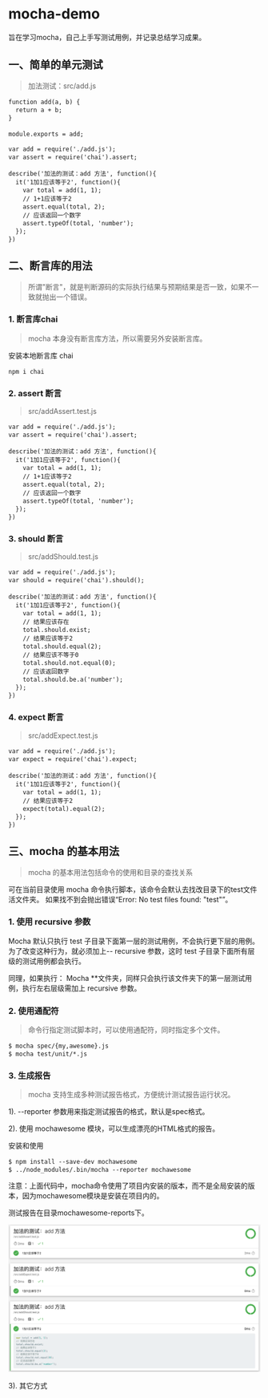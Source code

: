 # mocha-demo
旨在学习mocha，自己上手写测试用例，并记录总结学习成果。


## 一、简单的单元测试
>加法测试：src/add.js
```
function add(a, b) {
  return a + b;
}

module.exports = add;
```
```
var add = require('./add.js');
var assert = require('chai').assert;

describe('加法的测试：add 方法', function(){
  it('1加1应该等于2', function(){
    var total = add(1, 1);
    // 1+1应该等于2
    assert.equal(total, 2);
    // 应该返回一个数字
    assert.typeOf(total, 'number');
  });
})
```

## 二、断言库的用法
>所谓"断言"，就是判断源码的实际执行结果与预期结果是否一致，如果不一致就抛出一个错误。


### 1. 断言库chai
>mocha 本身没有断言库方法，所以需要另外安装断言库。

安装本地断言库 chai

```
npm i chai
```

### 2. assert 断言
>src/addAssert.test.js

```
var add = require('./add.js');
var assert = require('chai').assert;

describe('加法的测试：add 方法', function(){
  it('1加1应该等于2', function(){
    var total = add(1, 1);
    // 1+1应该等于2
    assert.equal(total, 2);
    // 应该返回一个数字
    assert.typeOf(total, 'number');
  });
})
```


### 3. should 断言
>src/addShould.test.js

```
var add = require('./add.js');
var should = require('chai').should();

describe('加法的测试：add 方法', function(){
  it('1加1应该等于2', function(){
    var total = add(1, 1);
    // 结果应该存在
    total.should.exist;
    // 结果应该等于2
    total.should.equal(2);
    // 结果应该不等于0
    total.should.not.equal(0);
    // 应该返回数字
    total.should.be.a('number');
  });
})
```



### 4. expect 断言
>src/addExpect.test.js

```
var add = require('./add.js');
var expect = require('chai').expect;

describe('加法的测试：add 方法', function(){
  it('1加1应该等于2', function(){
    var total = add(1, 1);
    // 结果应该等于2
    expect(total).equal(2);
  });
})
```


## 三、mocha 的基本用法
>mocha 的基本用法包括命令的使用和目录的查找关系

可在当前目录使用 mocha 命令执行脚本，该命令会默认去找改目录下的test文件活文件夹。
如果找不到会抛出错误“Error: No test files found: "test"”。

### 1. 使用 recursive 参数
Mocha 默认只执行 test 子目录下面第一层的测试用例，不会执行更下层的用例。
为了改变这种行为，就必须加上-- recursive 参数，这时 test 子目录下面所有层级的测试用例都会执行。

同理，如果执行： Mocha **文件夹，同样只会执行该文件夹下的第一层测试用例，执行左右层级需加上 recursive 参数。

### 2. 使用通配符
>命令行指定测试脚本时，可以使用通配符，同时指定多个文件。

```
$ mocha spec/{my,awesome}.js
$ mocha test/unit/*.js
```

###  3. 生成报告 
>mocha 支持生成多种测试报告格式，方便统计测试报告运行状况。

1). --reporter 参数用来指定测试报告的格式，默认是spec格式。

2). 使用 mochawesome 模块，可以生成漂亮的HTML格式的报告。

安装和使用

```
$ npm install --save-dev mochawesome
$ ../node_modules/.bin/mocha --reporter mochawesome
```

注意：上面代码中，mocha命令使用了项目内安装的版本，而不是全局安装的版本，因为mochawesome模块是安装在项目内的。

测试报告在目录mochawesome-reports下。

![Alt text](/image/mochawesome测试报告.png)

3). 其它方式










